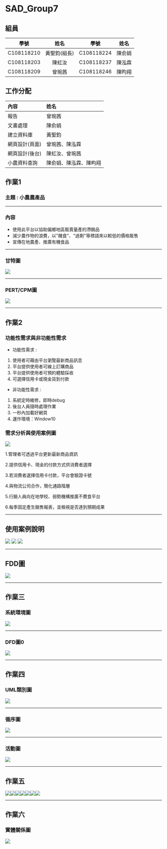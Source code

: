 # SAD_Group7
## 組員
|學號|姓名|學號|姓名|
|:---:|:---:|:---:|:---:|
|C108118210|黃聖鈞(組長)|C108118224|陳俞娟|
|C108118203|陳虹汝|C108118237|陳泓霖|
|C108118209|曾琬茜|C108118246|陳昀翔|
## 工作分配
|內容|姓名|
|:---|:---|
|報告|曾琬茜|
|文書處理|陳俞娟|
|建立資料庫|黃聖鈞|
|網頁設計(頁面)|曾琬茜、陳泓霖|
|網頁設計(後台)|陳虹汝、曾琬茜|
|小農資料查詢|陳俞娟、陳泓霖、陳畇翔|
## 作業1
### 主題 : 小農農產品 
***
### 內容
* 使用此平台以協助偏鄉地區販賣量產的滯銷品
* 減少農作物的浪費，以"醜食"、"過剩"等標語來以較低的價格販售
* 宣傳在地農產、推廣有機食品
***
### 甘特圖
![](甘特圖.png)
***
### PERT/CPM圖
![](PERT&CPM.png)
***
## 作業2
### 功能性需求與非功能性需求
* 功能性需求 :

1. 使用者可藉由平台瀏覽最新商品訊息
1. 平台提供使用者可線上訂購商品
1. 平台提供使用者可預約體驗採收
1. 可選擇信用卡或現金貨到付款

* 非功能性需求 :

1. 系統定時維修，即時debug
1. 後台人員隨時處理作業
1. 一秒內加載好網頁
1. 運作環境：Window10
### 需求分析與使用案例圖
![](usecase.png)

1.管理者可透過平台更新最新商品資訊

2.提供信用卡、現金的付款方式供消費者選擇

3.若消費者選擇信用卡付款，平台會驗證卡號

4.與物流公司合作，簡化通路階層

5.行銷人員向在地學校、弱勢機構推廣不費食平台

6.每季固定產生銷售報表，並檢視是否達到預期成果
***
## 使用案例說明
![](QQQ.jpg)
![](CCC.jpg)
![](PPP.jpg)
***
## FDD圖
![](FDD.png)
***
## 作業三
### 系統環境圖
![](DFD.png)
***
### DFD圖0
![](DFD圖0.png)
***
## 作業四
### UML類別圖
![](UML.png)
***
### 循序圖
![](循序圖.png)
***
### 活動圖
![](活動圖.png)
***
## 作業五
![](首頁.PNG)![](登入畫面.PNG)![](註冊會員畫面.PNG)![](購買畫面.PNG)![](購買棗子畫面.PNG)![](農場預約.PNG)![](農場預約介面.PNG)
***
## 作業六
### 實體關係圖
![](ERD.png)
